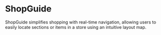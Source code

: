 # ShopGuide
ShopGuide simplifies shopping with real-time navigation, allowing users to easily locate sections or items in a store using an intuitive layout map.
